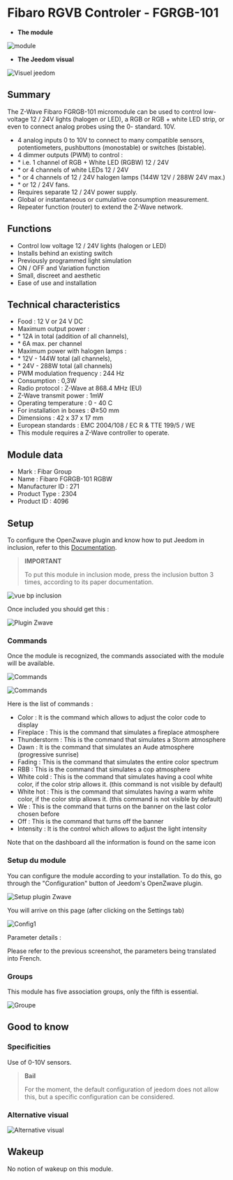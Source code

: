 # Fibaro RGVB Controler - FGRGB-101

-   **The module**

![module](images/fibaro.fgrgb101/module.jpg)

-   **The Jeedom visual**

![Visuel jeedom](images/fibaro.fgrgb101/Visuel_jeedom.png)

## Summary

The Z-Wave Fibaro FGRGB-101 micromodule can be used to control low-voltage 12 / 24V lights (halogen or LED), a RGB or RGB + white LED strip, or even to connect analog probes using the 0- standard. 10V.

-   4 analog inputs 0 to 10V to connect to many compatible sensors, potentiometers, pushbuttons (monostable) or switches (bistable).
-   4 dimmer outputs (PWM) to control :
-   \* i.e. 1 channel of RGB + White LED (RGBW) 12 / 24V
-   \* or 4 channels of white LEDs 12 / 24V
-   \* or 4 channels of 12 / 24V halogen lamps (144W 12V / 288W 24V max.)
-   \* or 12 / 24V fans.
-   Requires separate 12 / 24V power supply.
-   Global or instantaneous or cumulative consumption measurement.
-   Repeater function (router) to extend the Z-Wave network.

## Functions

-   Control low voltage 12 / 24V lights (halogen or LED)
-   Installs behind an existing switch
-   Previously programmed light simulation
-   ON / OFF and Variation function
-   Small, discreet and aesthetic
-   Ease of use and installation

## Technical characteristics

-   Food : 12 V or 24 V DC
-   Maximum output power :
-   \* 12A in total (addition of all channels),
-   \* 6A max. per channel
-   Maximum power with halogen lamps :
-   \* 12V - 144W total (all channels),
-   \* 24V - 288W total (all channels)
-   PWM modulation frequency : 244 Hz
-   Consumption : 0,3W
-   Radio protocol : Z-Wave at 868.4 MHz (EU)
-   Z-Wave transmit power : 1mW
-   Operating temperature : 0 - 40 C
-   For installation in boxes : Ø≥50 mm
-   Dimensions : 42 x 37 x 17 mm
-   European standards : EMC 2004/108 / EC R & TTE 199/5 / WE
-   This module requires a Z-Wave controller to operate.

## Module data

-   Mark : Fibar Group
-   Name : Fibaro FGRGB-101 RGBW
-   Manufacturer ID : 271
-   Product Type : 2304
-   Product ID : 4096

## Setup

To configure the OpenZwave plugin and know how to put Jeedom in inclusion, refer to this [Documentation](https://doc.jeedom.com/en_US/plugins/automation%20protocol/openzwave/).

> **IMPORTANT**
>
> To put this module in inclusion mode, press the inclusion button 3 times, according to its paper documentation.

![vue bp inclusion](images/fibaro.fgrgb101/vue_bp_inclusion.png)

Once included you should get this :

![Plugin Zwave](images/fibaro.fgrgb101/configuration.png)

### Commands

Once the module is recognized, the commands associated with the module will be available.

![Commands](images/fibaro.fgrgb101/commande_1.png)

![Commands](images/fibaro.fgrgb101/commande_2.png)

Here is the list of commands :

-   Color : It is the command which allows to adjust the color code to display
-   Fireplace : This is the command that simulates a fireplace atmosphere
-   Thunderstorm : This is the command that simulates a Storm atmosphere
-   Dawn : It is the command that simulates an Aude atmosphere (progressive sunrise)
-   Fading : This is the command that simulates the entire color spectrum
-   RBB : This is the command that simulates a cop atmosphere
-   White cold : This is the command that simulates having a cool white color, if the color strip allows it. (this command is not visible by default)
-   White hot : This is the command that simulates having a warm white color, if the color strip allows it. (this command is not visible by default)
-   We : This is the command that turns on the banner on the last color chosen before
-   Off : This is the command that turns off the banner
-   Intensity : It is the control which allows to adjust the light intensity

Note that on the dashboard all the information is found on the same icon

### Setup du module

You can configure the module according to your installation. To do this, go through the "Configuration" button of Jeedom's OpenZwave plugin.

![Setup plugin Zwave](images/plugin/bouton_configuration.jpg)

You will arrive on this page (after clicking on the Settings tab)

![Config1](images/fibaro.fgrgb101/parametres.png)

Parameter details :

Please refer to the previous screenshot, the parameters being translated into French.

### Groups

This module has five association groups, only the fifth is essential.

![Groupe](images/fibaro.fgrgb101/groupes.png)

## Good to know

### Specificities

Use of 0-10V sensors.

> **Bail**
>
> For the moment, the default configuration of jeedom does not allow this, but a specific configuration can be considered.

### Alternative visual

![Alternative visual](images/fibaro.fgrgb101/Visuel_alternatif.png)

## Wakeup

No notion of wakeup on this module.
